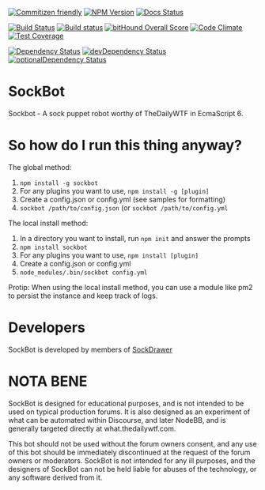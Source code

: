 [![Commitizen friendly](https://img.shields.io/badge/commitizen-friendly-brightgreen.svg)](http://commitizen.github.io/cz-cli/)
[![NPM Version](https://img.shields.io/npm/v/sockbot.svg)](https://www.npmjs.com/package/sockbot)
[![Docs Status](https://readthedocs.org/projects/sockbot/badge/?version=latest)](http://sockbot.readthedocs.org/)

[![Build Status](https://travis-ci.org/SockDrawer/SockBot.svg)](https://travis-ci.org/SockDrawer/SockBot)
[![Build status](https://ci.appveyor.com/api/projects/status/2aaq3ay3waq5sxi9?svg=true)](https://ci.appveyor.com/project/AccaliaDeElementia/sockbot)
[![bitHound Overall Score](https://www.bithound.io/github/SockDrawer/SockBot/badges/score.svg)](https://www.bithound.io/github/SockDrawer/SockBot)
[![Code Climate](https://codeclimate.com/github/SockDrawer/SockBot/badges/gpa.svg)](https://codeclimate.com/github/SockDrawer/SockBot)
[![Test Coverage](https://codeclimate.com/github/SockDrawer/SockBot/badges/coverage.svg)](https://codeclimate.com/github/SockDrawer/SockBot/coverage)

[![Dependency Status](https://david-dm.org/SockDrawer/SockBot/master.svg)](https://david-dm.org/SockDrawer/SockBot/master)
[![devDependency Status](https://david-dm.org/SockDrawer/SockBot/master/dev-status.svg)](https://david-dm.org/SockDrawer/SockBot/master#info=devDependencies)
[![optionalDependency Status](https://david-dm.org/SockDrawer/SockBot/master/optional-status.svg)](https://david-dm.org/SockDrawer/SockBot/master#info=optionalDependencies)


SockBot
===========
Sockbot - A sock puppet robot worthy of TheDailyWTF in EcmaScript 6.

So how do I run this thing anyway?
===========
The global method:

1. `npm install -g sockbot`
2. For any plugins you want to use, `npm install -g [plugin]`
3. Create a config.json or config.yml (see samples for formatting)
4. `sockbot /path/to/config.json` (or `sockbot /path/to/config.yml`

The local install method:

1. In a directory you want to install, run `npm init` and answer the prompts
2. `npm install sockbot`
3. For any plugins you want to use, `npm install [plugin]`
4. Create a config.json or config.yml
5. `node_modules/.bin/sockbot config.yml`

Protip: When using the local install method, you can use a module like pm2 to persist the instance and keep track of 
logs.

Developers
==========
SockBot is developed by members of [SockDrawer](https://github.com/SockDrawer)

NOTA BENE
=========

SockBot is designed for educational purposes, and is not intended to be used on typical production forums. It is also
designed as an experiment of what can be automated within Discourse, and later NodeBB, and is generally targeted 
directly at what.thedailywtf.com.

This bot should not be used without the forum owners consent, and any use of this bot should be immediately
discontinued at the request of the forum owners or moderators. SockBot is not intended for any ill purposes, and the
designers of SockBot can not be held liable for abuses of the technology, or any software derived from it.

